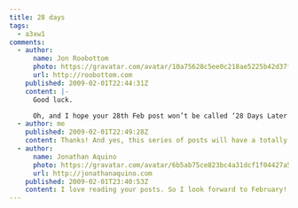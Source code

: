 ```yaml
---
title: 28 days
tags:
  - a3xw1
comments:
  - author:
      name: Jon Roobottom
      photo: https://gravatar.com/avatar/10a75628c5ee0c218ae5225b42d37f42
      url: http://roobottom.com
    published: 2009-02-01T22:44:31Z
    content: |-
      Good luck.

      Oh, and I hope your 28th Feb post won’t be called ‘28 Days Later’… or have I just spoiled that for you?
  - author: me
    published: 2009-02-01T22:49:28Z
    content: Thanks! And yes, this series of posts will have a totally predictable outcome – damn you!
  - author:
      name: Jonathan Aquino
      photo: https://gravatar.com/avatar/6b5ab75ce823bc4a31dcf1f04427a582
      url: http://jonathanaquino.com
    published: 2009-02-01T23:40:53Z
    content: I love reading your posts. So I look forward to February!
---
```

